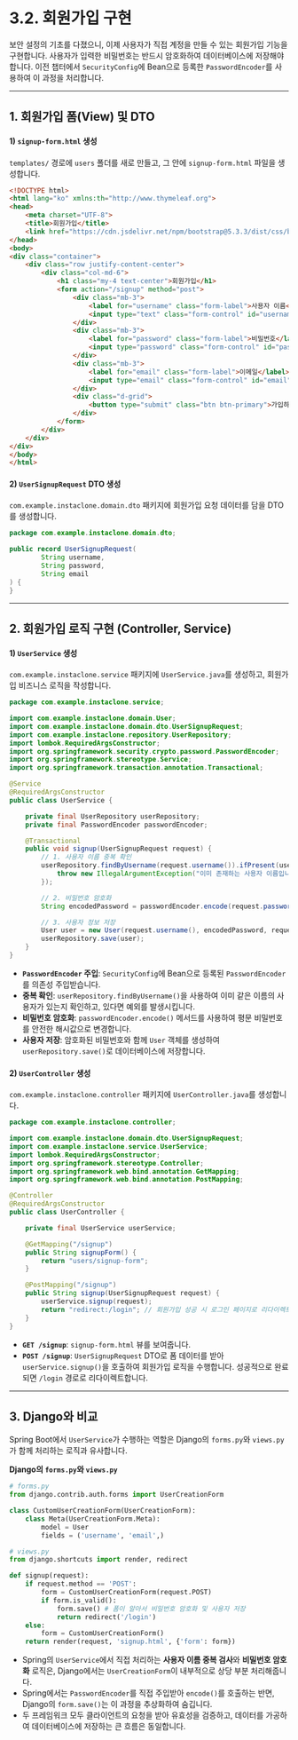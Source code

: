 # 3.2. 회원가입 구현

보안 설정의 기초를 다졌으니, 이제 사용자가 직접 계정을 만들 수 있는 회원가입 기능을 구현합니다. 사용자가 입력한 비밀번호는 반드시 암호화하여 데이터베이스에 저장해야 합니다. 이전 챕터에서 `SecurityConfig`에 Bean으로 등록한 `PasswordEncoder`를 사용하여 이 과정을 처리합니다.

---

## 1. 회원가입 폼(View) 및 DTO

#### 1) `signup-form.html` 생성

`templates/` 경로에 `users` 폴더를 새로 만들고, 그 안에 `signup-form.html` 파일을 생성합니다.

```html
<!DOCTYPE html>
<html lang="ko" xmlns:th="http://www.thymeleaf.org">
<head>
    <meta charset="UTF-8">
    <title>회원가입</title>
    <link href="https://cdn.jsdelivr.net/npm/bootstrap@5.3.3/dist/css/bootstrap.min.css" rel="stylesheet">
</head>
<body>
<div class="container">
    <div class="row justify-content-center">
        <div class="col-md-6">
            <h1 class="my-4 text-center">회원가입</h1>
            <form action="/signup" method="post">
                <div class="mb-3">
                    <label for="username" class="form-label">사용자 이름</label>
                    <input type="text" class="form-control" id="username" name="username" required>
                </div>
                <div class="mb-3">
                    <label for="password" class="form-label">비밀번호</label>
                    <input type="password" class="form-control" id="password" name="password" required>
                </div>
                <div class="mb-3">
                    <label for="email" class="form-label">이메일</label>
                    <input type="email" class="form-control" id="email" name="email">
                </div>
                <div class="d-grid">
                    <button type="submit" class="btn btn-primary">가입하기</button>
                </div>
            </form>
        </div>
    </div>
</div>
</body>
</html>
```

#### 2) `UserSignupRequest` DTO 생성

`com.example.instaclone.domain.dto` 패키지에 회원가입 요청 데이터를 담을 DTO를 생성합니다.

```java
package com.example.instaclone.domain.dto;

public record UserSignupRequest(
        String username,
        String password,
        String email
) {
}
```

---

## 2. 회원가입 로직 구현 (Controller, Service)

#### 1) `UserService` 생성

`com.example.instaclone.service` 패키지에 `UserService.java`를 생성하고, 회원가입 비즈니스 로직을 작성합니다.

```java
package com.example.instaclone.service;

import com.example.instaclone.domain.User;
import com.example.instaclone.domain.dto.UserSignupRequest;
import com.example.instaclone.repository.UserRepository;
import lombok.RequiredArgsConstructor;
import org.springframework.security.crypto.password.PasswordEncoder;
import org.springframework.stereotype.Service;
import org.springframework.transaction.annotation.Transactional;

@Service
@RequiredArgsConstructor
public class UserService {

    private final UserRepository userRepository;
    private final PasswordEncoder passwordEncoder;

    @Transactional
    public void signup(UserSignupRequest request) {
        // 1. 사용자 이름 중복 확인
        userRepository.findByUsername(request.username()).ifPresent(user -> {
            throw new IllegalArgumentException("이미 존재하는 사용자 이름입니다.");
        });

        // 2. 비밀번호 암호화
        String encodedPassword = passwordEncoder.encode(request.password());

        // 3. 사용자 정보 저장
        User user = new User(request.username(), encodedPassword, request.email());
        userRepository.save(user);
    }
}
```

- **`PasswordEncoder` 주입**: `SecurityConfig`에 Bean으로 등록된 `PasswordEncoder`를 의존성 주입받습니다.
- **중복 확인**: `userRepository.findByUsername()`을 사용하여 이미 같은 이름의 사용자가 있는지 확인하고, 있다면 예외를 발생시킵니다.
- **비밀번호 암호화**: `passwordEncoder.encode()` 메서드를 사용하여 평문 비밀번호를 안전한 해시값으로 변경합니다.
- **사용자 저장**: 암호화된 비밀번호와 함께 `User` 객체를 생성하여 `userRepository.save()`로 데이터베이스에 저장합니다.

#### 2) `UserController` 생성

`com.example.instaclone.controller` 패키지에 `UserController.java`를 생성합니다.

```java
package com.example.instaclone.controller;

import com.example.instaclone.domain.dto.UserSignupRequest;
import com.example.instaclone.service.UserService;
import lombok.RequiredArgsConstructor;
import org.springframework.stereotype.Controller;
import org.springframework.web.bind.annotation.GetMapping;
import org.springframework.web.bind.annotation.PostMapping;

@Controller
@RequiredArgsConstructor
public class UserController {

    private final UserService userService;

    @GetMapping("/signup")
    public String signupForm() {
        return "users/signup-form";
    }

    @PostMapping("/signup")
    public String signup(UserSignupRequest request) {
        userService.signup(request);
        return "redirect:/login"; // 회원가입 성공 시 로그인 페이지로 리다이렉트
    }
}
```

- **`GET /signup`**: `signup-form.html` 뷰를 보여줍니다.
- **`POST /signup`**: `UserSignupRequest` DTO로 폼 데이터를 받아 `userService.signup()`을 호출하여 회원가입 로직을 수행합니다. 성공적으로 완료되면 `/login` 경로로 리다이렉트합니다.

---

## 3. Django와 비교

Spring Boot에서 `UserService`가 수행하는 역할은 Django의 `forms.py`와 `views.py`가 함께 처리하는 로직과 유사합니다.

**Django의 `forms.py`와 `views.py`**
```python
# forms.py
from django.contrib.auth.forms import UserCreationForm

class CustomUserCreationForm(UserCreationForm):
    class Meta(UserCreationForm.Meta):
        model = User
        fields = ('username', 'email',)

# views.py
from django.shortcuts import render, redirect

def signup(request):
    if request.method == 'POST':
        form = CustomUserCreationForm(request.POST)
        if form.is_valid():
            form.save() # 폼이 알아서 비밀번호 암호화 및 사용자 저장
            return redirect('/login')
    else:
        form = CustomUserCreationForm()
    return render(request, 'signup.html', {'form': form})
```

- Spring의 `UserService`에서 직접 처리하는 **사용자 이름 중복 검사**와 **비밀번호 암호화** 로직은, Django에서는 `UserCreationForm`이 내부적으로 상당 부분 처리해줍니다.
- Spring에서는 `PasswordEncoder`를 직접 주입받아 `encode()`를 호출하는 반면, Django의 `form.save()`는 이 과정을 추상화하여 숨깁니다.
- 두 프레임워크 모두 클라이언트의 요청을 받아 유효성을 검증하고, 데이터를 가공하여 데이터베이스에 저장하는 큰 흐름은 동일합니다.
